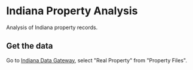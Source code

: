 # Indiana Property Analysis

Analysis of Indiana property records.

## Get the data
Go to [Indiana Data Gateway](https://gateway.ifionline.org/public/download.aspx), select "Real Property" from "Property Files".